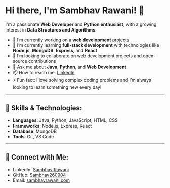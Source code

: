 # Hi there, I'm Sambhav Rawani! 👋

I'm a passionate **Web Developer** and **Python enthusiast**, with a growing interest in **Data Structures and Algorithms**.

- 🔭 I’m currently working on a **web development** projects
- 🌱 I’m currently learning **full-stack development** with technologies like **Node.js**, **MongoDB**, **Express**, and **React**
- 👯 I’m looking to collaborate on web development projects and open-source contributions
- 💬 Ask me about **Java**, **Python**, and **Web Development**
- 📫 How to reach me: [LinkedIn](https://www.linkedin.com/in/Sambhav-Rawani)
- ⚡ Fun fact: I love solving complex coding problems and I’m always looking to learn something new every day!

---

## 🚀 Skills & Technologies:
- **Languages**: Java, Python, JavaScript, HTML, CSS
- **Frameworks**: Node.js, Express, React
- **Database**: MongoDB
- **Tools**: Git, VS Code

---

## 🤝 Connect with Me:
- LinkedIn: [Sambhav Rawani](https://www.linkedin.com/in/Sambhav-Rawani)
- GitHub: [Sambhav260904](https://github.com/Sambhav260904)
- Email: [sambhavrawani.com](mailto:sambhavrawani@gmail.com)
